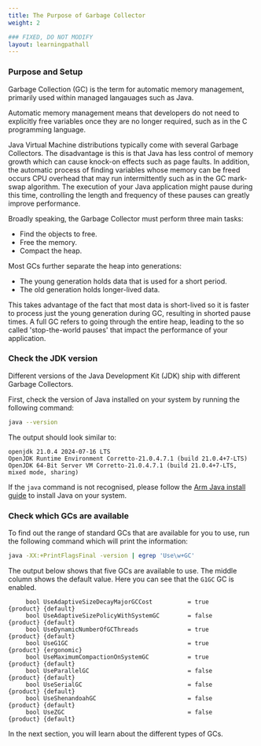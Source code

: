 ```yaml
---
title: The Purpose of Garbage Collector
weight: 2

### FIXED, DO NOT MODIFY
layout: learningpathall
---
```


### Purpose and Setup

Garbage Collection (GC) is the term for automatic memory management, primarily used within managed langauages such as Java. 

Automatic memory management means that developers do not need to explicitly free variables once they are no longer required, such as in the C programming language. 

Java Virtual Machine distributions typically come with several Garbage Collectors. The disadvantage is this is that Java has less control of memory growth which can cause knock-on effects such as page faults. In addition, the automatic process of finding variables whose memory can be freed occurs CPU overhead that may run intermittently such as in the GC mark-swap algorithm. The execution of your Java application might pause during this time, controlling the length and frequency of these pauses can greatly improve performance.

Broadly speaking, the Garbage Collector must perform three main tasks:

* Find the objects to free.
* Free the memory.
* Compact the heap. 

Most GCs further separate the heap into generations: 

* The young generation holds data that is used for a short period.
* The old generation holds longer-lived data. 

This takes advantage of the fact that most data is short-lived so it is faster to process just the young generation during GC, resulting in shorted pause times. A full GC refers to going through the entire heap, leading to the so called 'stop-the-world pauses' that impact the performance of your application. 

### Check the JDK version 

Different versions of the Java Development Kit (JDK) ship with different Garbage Collectors. 

First, check the version of Java installed on your system by running the following command: 

```bash
java --version
```

The output should look similar to:

```output
openjdk 21.0.4 2024-07-16 LTS
OpenJDK Runtime Environment Corretto-21.0.4.7.1 (build 21.0.4+7-LTS)
OpenJDK 64-Bit Server VM Corretto-21.0.4.7.1 (build 21.0.4+7-LTS, mixed mode, sharing)
```

If the `java` command is not recognised, please follow the [Arm Java install guide](/install-guides/java/) to install Java on your system. 

### Check which GCs are available

To find out the range of standard GCs that are available for you to use, run the following command which will print the information:

```bash
java -XX:+PrintFlagsFinal -version | egrep 'Use\w+GC'
```

The output below shows that five GCs are available to use. The middle column shows the default value. Here you can see that the `G1GC` GC is enabled. 

```output
     bool UseAdaptiveSizeDecayMajorGCCost          = true                                      {product} {default}
     bool UseAdaptiveSizePolicyWithSystemGC        = false                                     {product} {default}
     bool UseDynamicNumberOfGCThreads              = true                                      {product} {default}
     bool UseG1GC                                  = true                                      {product} {ergonomic}
     bool UseMaximumCompactionOnSystemGC           = true                                      {product} {default}
     bool UseParallelGC                            = false                                     {product} {default}
     bool UseSerialGC                              = false                                     {product} {default}
     bool UseShenandoahGC                          = false                                     {product} {default}
     bool UseZGC                                   = false                                     {product} {default}

```

In the next section, you will learn about the different types of GCs.
